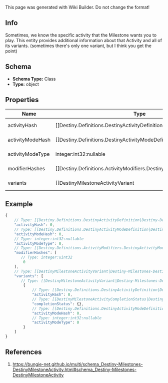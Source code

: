 <span class="wiki-builder">This page was generated with Wiki Builder. Do not change the format!</span>

## Info
Sometimes, we know the specific activity that the Milestone wants you to play. This entity provides additional information about that Activity and all of its variants. (sometimes there's only one variant, but I think you get the point)

## Schema
* **Schema Type:** Class
* **Type:** object

## Properties
Name | Type | Description
---- | ---- | -----------
activityHash | [[Destiny.Definitions.DestinyActivityDefinition|Destiny-Definitions-DestinyActivityDefinition]]:integer:uint32 | The hash of an arbitrarily chosen variant of this activity. We'll go ahead and call that the &quot;canonical&quot; activity, because if you're using this value you should only use it for properties that are common across the variants: things like the name of the activity, it's location, etc... Use this hash to look up the DestinyActivityDefinition of this activity for rendering data.
activityModeHash | [[Destiny.Definitions.DestinyActivityModeDefinition|Destiny-Definitions-DestinyActivityModeDefinition]]:integer:uint32:nullable | The hash identifier of the most specific Activity Mode under which this activity is played. This is useful for situations where the activity in question is - for instance - a PVP map, but it's not clear what mode the PVP map is being played under. If it's a playlist, this will be less specific: but hopefully useful in some way.
activityModeType | integer:int32:nullable | The enumeration equivalent of the most specific Activity Mode under which this activity is played.
modifierHashes | [[Destiny.Definitions.ActivityModifiers.DestinyActivityModifierDefinition|Destiny-Definitions-ActivityModifiers-DestinyActivityModifierDefinition]]:integer:uint32[] | If the activity has modifiers, this will be the list of modifiers that all variants have in common. Perform lookups against DestinyActivityModifierDefinition which defines the modifier being applied to get at the modifier data. Note that, in the DestiyActivityDefinition, you will see many more modifiers than this being referred to: those are all *possible* modifiers for the activity, not the active ones. Use only the active ones to match what's really live.
variants | [[DestinyMilestoneActivityVariant|Destiny-Milestones-DestinyMilestoneActivityVariant]][] | If you want more than just name/location/etc... you're going to have to dig into and show the variants of the conceptual activity. These will differ in seemingly arbitrary ways, like difficulty level and modifiers applied. Show it in whatever way tickles your fancy.

## Example
```javascript
{
    // Type: [[Destiny.Definitions.DestinyActivityDefinition|Destiny-Definitions-DestinyActivityDefinition]]:integer:uint32
    "activityHash": 0,
    // Type: [[Destiny.Definitions.DestinyActivityModeDefinition|Destiny-Definitions-DestinyActivityModeDefinition]]:integer:uint32:nullable
    "activityModeHash": 0,
    // Type: integer:int32:nullable
    "activityModeType": 0,
    // Type: [[Destiny.Definitions.ActivityModifiers.DestinyActivityModifierDefinition|Destiny-Definitions-ActivityModifiers-DestinyActivityModifierDefinition]]:integer:uint32[]
    "modifierHashes": [
       // Type: integer:uint32
        0
    ],
    // Type: [[DestinyMilestoneActivityVariant|Destiny-Milestones-DestinyMilestoneActivityVariant]][]
    "variants": [
       // Type: [[DestinyMilestoneActivityVariant|Destiny-Milestones-DestinyMilestoneActivityVariant]]
        {
            // Type: [[Destiny.Definitions.DestinyActivityDefinition|Destiny-Definitions-DestinyActivityDefinition]]:integer:uint32
            "activityHash": 0,
            // Type: [[DestinyMilestoneActivityCompletionStatus|Destiny-Milestones-DestinyMilestoneActivityCompletionStatus]]
            "completionStatus": {},
            // Type: [[Destiny.Definitions.DestinyActivityModeDefinition|Destiny-Definitions-DestinyActivityModeDefinition]]:integer:uint32:nullable
            "activityModeHash": 0,
            // Type: integer:int32:nullable
            "activityModeType": 0
        }
    ]
}

```

## References
1. https://bungie-net.github.io/multi/schema_Destiny-Milestones-DestinyMilestoneActivity.html#schema_Destiny-Milestones-DestinyMilestoneActivity
